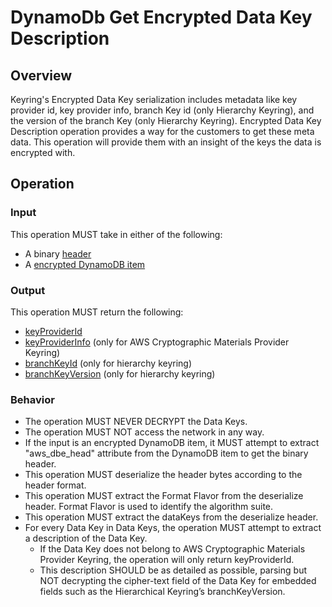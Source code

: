 [//]: # "Copyright Amazon.com Inc. or its affiliates. All Rights Reserved."
[//]: # "SPDX-License-Identifier: CC-BY-SA-4.0"

# DynamoDb Get Encrypted Data Key Description

## Overview

Keyring's Encrypted Data Key serialization includes metadata like key provider id, key provider info, branch Key id (only Hierarchy Keyring), and the version of the branch Key (only Hierarchy Keyring). Encrypted Data Key Description operation provides a way for the customers to get these meta data. This operation will provide them with an insight of the keys the data is encrypted with.

## Operation

### Input

This operation MUST take in either of the following:

- A binary [header](https://github.com/aws/aws-database-encryption-sdk-dynamodb/blob/main/specification/structured-encryption/header.md)
- A [encrypted DynamoDB item](https://github.com/aws/aws-database-encryption-sdk-dynamodb/blob/ff9f08a355a20c81540e4ca652e09aaeffe90c4b/specification/dynamodb-encryption-client/encrypt-item.md#encrypted-dynamodb-item)

### Output

This operation MUST return the following:

- [keyProviderId](https://github.com/aws/aws-database-encryption-sdk-dynamodb/blob/main/specification/structured-encryption/header.md#key-provider-id)
- [keyProviderInfo](https://github.com/aws/aws-database-encryption-sdk-dynamodb/blob/main/specification/structured-encryption/header.md#key-provider-information) (only for AWS Cryptographic Materials Provider Keyring)
- [branchKeyId](https://github.com/aws/aws-database-encryption-sdk-dynamodb/blob/main/specification/structured-encryption/header.md#key-provider-information) (only for hierarchy keyring)
- [branchKeyVersion](https://github.com/aws/aws-database-encryption-sdk-dynamodb/blob/main/specification/structured-encryption/header.md#key-provider-information) (only for hierarchy keyring)

### Behavior

- The operation MUST NEVER DECRYPT the Data Keys.
- The operation MUST NOT access the network in any way.
- If the input is an encrypted DynamoDB item, it MUST attempt to extract "aws_dbe_head" attribute from the DynamoDB item to get the binary header.
- This operation MUST deserialize the header bytes according to the header format.
- This operation MUST extract the Format Flavor from the deserialize header. Format Flavor is used to identify the algorithm suite.
- This operation MUST extract the dataKeys from the deserialize header.
- For every Data Key in Data Keys, the operation MUST attempt to extract a description of the Data Key.
  - If the Data Key does not belong to AWS Cryptographic Materials Provider Keyring, the operation will only return keyProviderId.
  - This description SHOULD be as detailed as possible, parsing but NOT decrypting the cipher-text field of the Data Key for embedded fields such as the Hierarchical Keyring’s branchKeyVersion.

